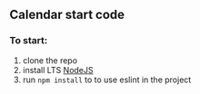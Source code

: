 ## Calendar start code

### To start:

1. clone the repo
2. install LTS [NodeJS](https://nodejs.org/en/)
3. run `npm install` to to use eslint in the project
